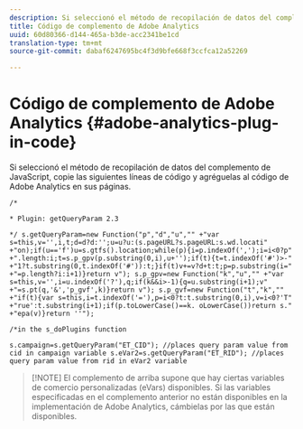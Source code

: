```yaml
---
description: Si seleccionó el método de recopilación de datos del complemento de JavaScript, copie las siguientes líneas de código y agréguelas al código de Adobe Analytics en sus páginas.
title: Código de complemento de Adobe Analytics
uuid: 60d80366-d144-465a-b3de-acc2341be1cd
translation-type: tm+mt
source-git-commit: dabaf6247695bc4f3d9bfe668f3ccfca12a52269

---
```



# Código de complemento de Adobe Analytics {#adobe-analytics-plug-in-code}

Si seleccionó el método de recopilación de datos del complemento de JavaScript, copie las siguientes líneas de código y agréguelas al código de Adobe Analytics en sus páginas.

`/*`

`* Plugin: getQueryParam 2.3`

```
*/ s.getQueryParam=new Function("p","d","u","" +"var s=this,v='',i,t;d=d?d:'';u=u?u:(s.pageURL?s.pageURL:s.wd.locati" +"on);if(u=='f')u=s.gtfs().location;while(p){i=p.indexOf(',');i=i<0?p" +".length:i;t=s.p_gpv(p.substring(0,i),u+'');if(t){t=t.indexOf('#')>-" +"1?t.substring(0,t.indexOf('#')):t;}if(t)v+=v?d+t:t;p=p.substring(i=" +"=p.length?i:i+1)}return v"); s.p_gpv=new Function("k","u","" +"var s=this,v='',i=u.indexOf('?'),q;if(k&&i>-1){q=u.substring(i+1);v" +"=s.pt(q,'&','p_gvf',k)}return v"); s.p_gvf=new Function("t","k","" +"if(t){var s=this,i=t.indexOf('='),p=i<0?t:t.substring(0,i),v=i<0?'T" +"rue':t.substring(i+1);if(p.toLowerCase()==k. oLowerCase())return s." +"epa(v)}return ''");
```

`/*in the s_doPlugins function`

```
s.campaign=s.getQueryParam("ET_CID"); //places query param value from cid in campaign variable s.eVar2=s.getQueryParam("ET_RID"); //places query param value from rid in eVar2 variable
```

>[!NOTE] El complemento de arriba supone que hay ciertas variables de comercio personalizadas (eVars) disponibles. Si las variables especificadas en el complemento anterior no están disponibles en la implementación de Adobe Analytics, cámbielas por las que están disponibles.

